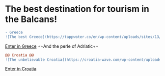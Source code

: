 # The best destination for tourism in the Balcans!
``` diff
- Greece
![The best Greece](https://tappwater.co/en/wp-content/uploads/sites/13/elementor/thumbs/tap-water-in-greece-water-filter-oyxu1tkcig58hob5nxa5r5kehnmosc8t8lm8ol3j48.jpg)
```
[Enter in Greece](https://www.greece.com/)
++And the perle of Adriatic++
``` diff
@@ Croatia @@
![The unbelievable Croatia](https://croatia-wave.com/wp-content/uploads/2020/04/croatia-facts.jpg)
```
[Enter in Croatia](http://croatia.com/)



